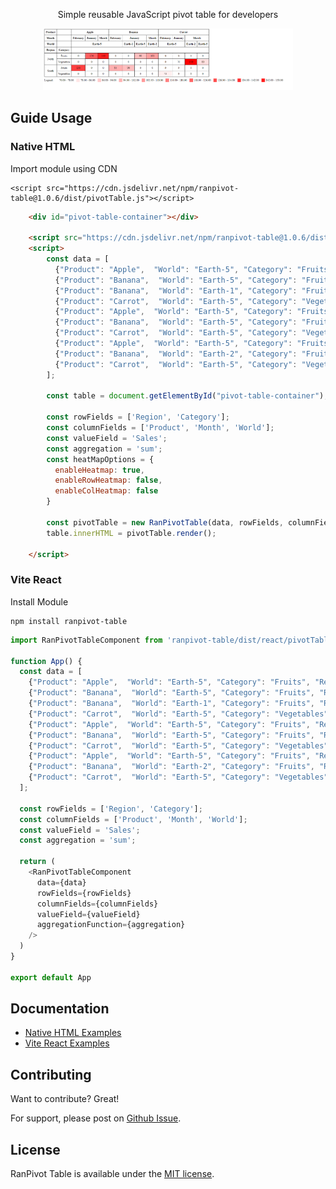 <p align="center">
    Simple reusable JavaScript pivot table for developers
</p>

<div align="center">
  <a href="https://github.com/FRanggaY/ranpivot-table">
    <img src="examples/PivotTable.png" width="400px" alt="Thumbnail">
  </a>
</div>

## Guide Usage

### Native HTML

Import module using CDN

```
<script src="https://cdn.jsdelivr.net/npm/ranpivot-table@1.0.6/dist/pivotTable.js"></script>
```

```html
    <div id="pivot-table-container"></div>

    <script src="https://cdn.jsdelivr.net/npm/ranpivot-table@1.0.6/dist/pivotTable.js"></script>
    <script>
        const data = [
          {"Product": "Apple",  "World": "Earth-5", "Category": "Fruits", "Region": "North", "Month": "January", "Sales": 120},
          {"Product": "Banana",  "World": "Earth-5", "Category": "Fruits", "Region": "North", "Month": "January", "Sales": 90},
          {"Product": "Banana",  "World": "Earth-1", "Category": "Fruits", "Region": "South", "Month": "January", "Sales": 90},
          {"Product": "Carrot",  "World": "Earth-5", "Category": "Vegetables", "Region": "North", "Month": "January", "Sales": 70},
          {"Product": "Apple",  "World": "Earth-5", "Category": "Fruits", "Region": "South", "Month": "February", "Sales": 130},
          {"Product": "Banana",  "World": "Earth-5", "Category": "Fruits", "Region": "South", "Month": "February", "Sales": 95},
          {"Product": "Carrot",  "World": "Earth-5", "Category": "Vegetables", "Region": "South", "Month": "February", "Sales": 75},
          {"Product": "Apple",  "World": "Earth-5", "Category": "Fruits", "Region": "North", "Month": "March", "Sales": 140},
          {"Product": "Banana",  "World": "Earth-2", "Category": "Fruits", "Region": "North", "Month": "March", "Sales": 100},
          {"Product": "Carrot",  "World": "Earth-5", "Category": "Vegetables", "Region": "North", "Month": "March", "Sales": 80}
        ];

        const table = document.getElementById("pivot-table-container");

        const rowFields = ['Region', 'Category'];
        const columnFields = ['Product', 'Month', 'World'];
        const valueField = 'Sales';
        const aggregation = 'sum';
        const heatMapOptions = {
          enableHeatmap: true,
          enableRowHeatmap: false,
          enableColHeatmap: false
        }

        const pivotTable = new RanPivotTable(data, rowFields, columnFields, valueField, aggregation, heatMapOptions);
        table.innerHTML = pivotTable.render();

    </script>
```

### Vite React

Install Module

```
npm install ranpivot-table
```

```js
import RanPivotTableComponent from 'ranpivot-table/dist/react/pivotTable'

function App() {
  const data = [
    {"Product": "Apple",  "World": "Earth-5", "Category": "Fruits", "Region": "North", "Month": "January", "Sales": 120},
    {"Product": "Banana",  "World": "Earth-5", "Category": "Fruits", "Region": "North", "Month": "January", "Sales": 90},
    {"Product": "Banana",  "World": "Earth-1", "Category": "Fruits", "Region": "South", "Month": "January", "Sales": 90},
    {"Product": "Carrot",  "World": "Earth-5", "Category": "Vegetables", "Region": "North", "Month": "January", "Sales": 70},
    {"Product": "Apple",  "World": "Earth-5", "Category": "Fruits", "Region": "South", "Month": "February", "Sales": 130},
    {"Product": "Banana",  "World": "Earth-5", "Category": "Fruits", "Region": "South", "Month": "February", "Sales": 95},
    {"Product": "Carrot",  "World": "Earth-5", "Category": "Vegetables", "Region": "South", "Month": "February", "Sales": 75},
    {"Product": "Apple",  "World": "Earth-5", "Category": "Fruits", "Region": "North", "Month": "March", "Sales": 140},
    {"Product": "Banana",  "World": "Earth-2", "Category": "Fruits", "Region": "North", "Month": "March", "Sales": 100},
    {"Product": "Carrot",  "World": "Earth-5", "Category": "Vegetables", "Region": "North", "Month": "March", "Sales": 80}
  ];

  const rowFields = ['Region', 'Category'];
  const columnFields = ['Product', 'Month', 'World'];
  const valueField = 'Sales';
  const aggregation = 'sum';

  return (
    <RanPivotTableComponent
      data={data}
      rowFields={rowFields}
      columnFields={columnFields}
      valueField={valueField}
      aggregationFunction={aggregation}
    />
  )
}

export default App
```


## Documentation

* [Native HTML Examples](https://github.com/FRanggaY/ranpivot-table/tree/master/examples/)
* [Vite React Examples](https://github.com/FRanggaY/ranpivot-table-vite-react)

## Contributing

Want to contribute? Great!

For support, please post on [Github Issue](https://github.com/FRanggaY/ranpivot-table/issues).

## License

RanPivot Table is available under the [MIT license](LICENSE.md).